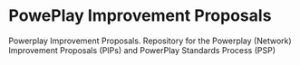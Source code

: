 # PowePlay Improvement Proposals
Powerplay Improvement Proposals. Repository for the Powerplay (Network) Improvement Proposals (PIPs) and PowerPlay Standards Process (PSP)

